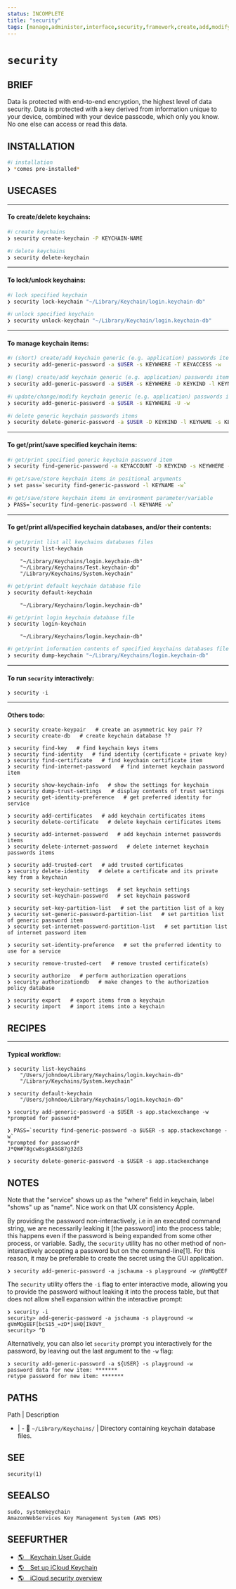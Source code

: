 ```yaml
---
status: INCOMPLETE
title: "security"
tags: [manage,administer,interface,security,framework,create,add,modify,change,delete,remove,keychains,keys,certificates,passcodes,passphrases,passwords]
---
```


# `security`

## BRIEF

Data is protected with end-to-end encryption, the highest level of data security. Data is protected with a key derived from information unique to your device, combined with your device passcode, which only you know. No one else can access or read this data.

## INSTALLATION


```bash
#ℹ︎ installation
❯ *comes pre-installed*
```


## USECASES

----
#### To create/delete keychains:


```bash
#ℹ︎ create keychains
❯ security create-keychain -P KEYCHAIN-NAME
```


```bash
#ℹ︎ delete keychains
❯ security delete-keychain
```


----
#### To lock/unlock keychains:


```bash
#ℹ︎ lock specified keychain
❯ security lock-keychain "~/Library/Keychain/login.keychain-db"
```


```bash
#ℹ︎ unlock specified keychain
❯ security unlock-keychain "~/Library/Keychain/login.keychain-db"
```


----
#### To manage keychain items:


```bash
#ℹ︎ (short) create/add keychain generic (e.g. application) passwords items
❯ security add-generic-password -a $USER -s KEYWHERE -T KEYACCESS -w
```



```bash
#ℹ︎ (long) create/add keychain generic (e.g. application) passwords items
❯ security add-generic-password -a $USER -s KEYWHERE -D KEYKIND -l KEYNAME  -j KEYCOMMENT -T KEYACCESS -w
```



```bash
#ℹ︎ update/change/modify keychain generic (e.g. application) passwords items
❯ security add-generic-password -a $USER -s KEYWHERE -U -w
```



```bash
#ℹ︎ delete generic keychain passwords items
❯ security delete-generic-password -a $USER -D KEYKIND -l KEYNAME -s KEYWHERE
```


----
#### To get/print/save specified keychain items:


```bash
#ℹ︎ get/print specified generic keychain password item
❯ security find-generic-password -a KEYACCOUNT -D KEYKIND -s KEYWHERE -l KEYNAME -w 
```



```bash
#ℹ︎ get/save/store keychain items in positional arguments
❯ set pass=`security find-generic-password -l KEYNAME -w`
```



```bash
#ℹ︎ get/save/store keychain items in environment parameter/variable
❯ PASS=`security find-generic-password -l KEYNAME -w`
```


----
#### To get/print all/specified keychain databases, and/or their contents:


```bash
#ℹ︎ get/print list all keychains databases files
❯ security list-keychain
```

        "~/Library/Keychains/login.keychain-db"
        "~/Library/Keychains/Test.keychain-db"
        "/Library/Keychains/System.keychain"


```bash
#ℹ︎ get/print default keychain database file
❯ security default-keychain
```

        "~/Library/Keychains/login.keychain-db"


```bash
#ℹ︎ get/print login keychain database file
❯ security login-keychain
```

        "~/Library/Keychains/login.keychain-db"


```bash
#ℹ︎ get/print information contents of specified keychains databases files
❯ security dump-keychain "~/Library/Keychains/login.keychain-db"
```


----
#### To run `security` interactively:

    ❯ security -i

----
#### Others todo:

    ❯ security create-keypair   # create an asymmetric key pair ??
    ❯ security create-db   # create keychain database ??

    ❯ security find-key   # find keychain keys items
    ❯ security find-identity   # find identity (certificate + private key)
    ❯ security find-certificate   # find keychain certificate item
    ❯ security find-internet-password   # find internet keychain password item

    ❯ security show-keychain-info   # show the settings for keychain
    ❯ security dump-trust-settings   # display contents of trust settings
    ❯ security get-identity-preference   # get preferred identity for service

    ❯ security add-certificates   # add keychain certificates items
    ❯ security delete-certificate   # delete keychain certificates items

    ❯ security add-internet-password   # add keychain internet passwords items
    ❯ security delete-internet-password   # delete internet keychain passwords items

    ❯ security add-trusted-cert   # add trusted certificates
    ❯ security delete-identity   # delete a certificate and its private key from a keychain

    ❯ security set-keychain-settings   # set keychain settings
    ❯ security set-keychain-password   # set keychain password

    ❯ security set-key-partition-list   # set the partition list of a key
    ❯ security set-generic-password-partition-list   # set partition list of generic password item
    ❯ security set-internet-password-partition-list   # set partition list of internet password item

    ❯ security set-identity-preference   # set the preferred identity to use for a service

    ❯ security remove-trusted-cert   # remove trusted certificate(s)

    ❯ security authorize   # perform authorization operations
    ❯ security authorizationdb   # make changes to the authorization policy database

    ❯ security export   # export items from a keychain
    ❯ security import   # import items into a keychain

## RECIPES

----
#### Typical workflow:

    ❯ security list-keychains
        "/Users/johndoe/Library/Keychains/login.keychain-db"
        "/Library/Keychains/System.keychain"

    ❯ security default-keychain
        "/Users/johndoe/Library/Keychains/login.keychain-db"

    ❯ security add-generic-password -a $USER -s app.stackexchange -w
    *prompted for password*

    ❯ PASS=`security find-generic-password -a $USER -s app.stackexchange -w`
    *prompted for password*
    J*QW#78gcw8sg8ASG87g32d3

    ❯ security delete-generic-password -a $USER -s app.stackexchange


## NOTES

Note that the "service" shows up as the "where" field in keychain, label "shows" up as "name". Nice work on that UX consistency Apple.

By providing the password non-interactively, i.e in an executed command string, we are necessarily leaking it [the password] into the process table; this happens even if the password is being expanded from some other process, or variable. Sadly, the `security` utility has no other method of non-interactively accepting a password but on the command-line[1]. For this reason, it may be preferable to create the secret using the GUI application.

    ❯ security add-generic-password -a jschauma -s playground -w gVmMQgEEF

The `security` utility offers the `-i` flag to enter interactive mode, allowing you to provide the password without leaking it into the process table, but that does not allow shell expansion within the interactive prompt:

    ❯ security -i
    security> add-generic-password -a jschauma -s playground -w gVmMQgEEF[bcS15_=zD*]sHQ[IkOVY_
    security> ^D

Alternatively, you can also let `security` prompt you interactively for the password, by leaving out the last argument to the `-w` flag:

    ❯ security add-generic-password -a ${USER} -s playground -w
    password data for new item: *******
    retype password for new item: *******

## PATHS

Path | Description
- | -
📂 `~/Library/Keychains/` | Directory containing keychain database files.

## SEE

    security(1)

## SEEALSO

    sudo, systemkeychain
    AmazonWebServices Key Management System (AWS KMS)

## SEEFURTHER

- [🌎 Keychain User Guide](https://support.apple.com/guide/keychain-access/)
- [🌎 Set up iCloud Keychain](https://support.apple.com/en-us/HT204085)
- [🌎 iCloud security overview](https://support.apple.com/en-us/HT202303)
